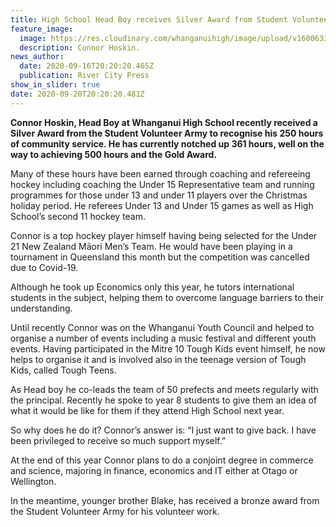 ```yaml
---
title: High School Head Boy receives Silver Award from Student Volunteer Army
feature_image:
  image: https://res.cloudinary.com/whanganuihigh/image/upload/v1600633392/News/Connor_Hoskin_receives_voluntary_award_RCP_17.9.20.jpg
  description: Connor Hoskin.
news_author:
  date: 2020-09-16T20:20:20.465Z
  publication: River City Press
show_in_slider: true
date: 2020-09-20T20:20:20.481Z
---
```

**Connor Hoskin, Head Boy at Whanganui High School recently received a Silver Award from the Student Volunteer Army to recognise his 250 hours of community service. He has currently notched up 361 hours, well on the way to achieving 500 hours and the Gold Award.**

Many of these hours have been earned through coaching and refereeing hockey including coaching the Under 15 Representative team and running programmes for those under 13 and under 11 players over the Christmas holiday period. He referees Under 13 and Under 15 games as well as High School’s second 11 hockey team.

Connor is a top hockey player himself having being selected for the Under 21 New Zealand Māori Men’s Team. He would have been playing in a tournament in Queensland this month but the competition was cancelled due to Covid-19.

Although he took up Economics only this year, he tutors international students in the subject, helping them to overcome language barriers to their understanding.

Until recently Connor was on the Whanganui Youth Council and helped to organise a number of events including a music festival and different youth events. Having participated in the Mitre 10 Tough Kids event himself, he now helps to organise it and is involved also in the teenage version of Tough Kids, called Tough Teens.

As Head boy he co-leads the team of 50 prefects and meets regularly with the principal. Recently he spoke to year 8 students to give them an idea of what it would be like for them if they attend High School next year.

So why does he do it? Connor’s answer is: “I just want to give back. I have been privileged to receive so much support myself.”

At the end of this year Connor plans to do a conjoint degree in commerce and science, majoring in finance, economics and IT either at Otago or Wellington.

In the meantime, younger brother Blake, has received a bronze award from the Student Volunteer Army for his volunteer work.